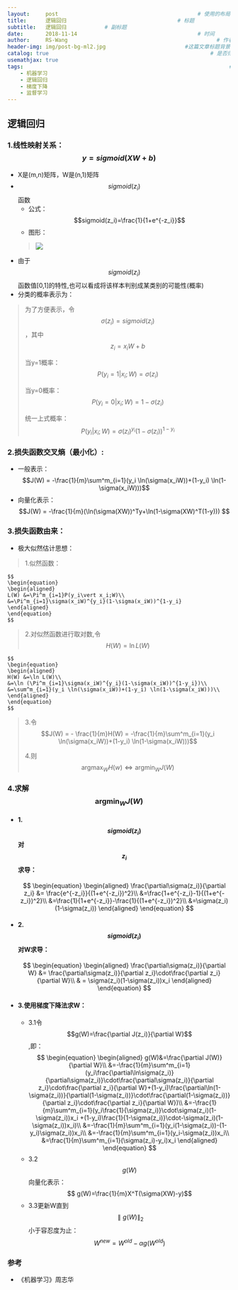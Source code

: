 ```yaml
---
layout:     post   				                            # 使用的布局（不需要改）
title:      逻辑回归				                   # 标题 
subtitle:   逻辑回归            # 副标题
date:       2018-11-14 				                        # 时间
author:     RS-Wang 						                      # 作者
header-img: img/post-bg-ml2.jpg 	                    #这篇文章标题背景图片
catalog: true 						                            # 是否归档
usemathjax: true
tags:								                                  #标签
    - 机器学习
    - 逻辑回归
    - 梯度下降
    - 监督学习
---
```


## 逻辑回归

### 1.线性映射关系：$$y = sigmoid(XW + b)$$
- X是(m,n)矩阵，W是(n,1)矩阵
- $$sigmoid(z_i)$$函数
    - 公式：$$sigmoid(z_i)=\frac{1}{1+e^{-z_i}}$$
    - 图形：
    > ![](https://gss0.bdstatic.com/94o3dSag_xI4khGkpoWK1HF6hhy/baike/s%3D220/sign=dc4b35fe37a85edffe8cf921795509d8/c9fcc3cec3fdfc03f23fbf16d73f8794a5c226dc.jpg)
- 由于$$sigmoid(z_i)$$函数值[0,1]的特性,也可以看成将该样本判别成某类别的可能性(概率)
- 分类的概率表示为：
> 为了方便表示，令 $$\sigma(z_i)=sigmoid(z_i)$$，其中$$z_i = x_iW+b$$
> 
> 当y=1概率：$$P(y_i=1\vert x_i;W) = \sigma(z_i)$$ 
> 
> 当y=0概率：$$P(y_i=0\vert x_i;W) = 1-\sigma(z_i)$$
> 
> 统一上式概率：$$P(y_i\vert x_i;W) = \sigma(z_i)^{y_i}(1-\sigma(z_i))^{1-y_i}$$

### 2.损失函数交叉熵（最小化）:
- 一般表示：
    $$J(W) = -\frac{1}{m}\sum^m_{i=1}(y_i \ln(\sigma(x_iW))+(1-y_i) \ln(1-\sigma(x_iW)))$$
- 向量化表示：
    $$J(W) = -\frac{1}{m}(\ln(\sigma(XW))^Ty+\ln(1-\sigma(XW)^T(1-y))) $$

### 3.损失函数由来：
- 极大似然估计思想：
> 1.似然函数：
>
    $$
    \begin{equation}
    \begin{aligned}
    L(W) &=\Pi^m_{i=1}P(y_i\vert x_i;W)\\
    &=\Pi^m_{i=1}\sigma(x_iW)^{y_i}(1-\sigma(x_iW))^{1-y_i}
    \end{aligned}
    \end{equation}
    $$
>
> 2.对似然函数进行取对数,令 $$H(W) = \ln L(W)$$
>
    $$
    \begin{equation}
    \begin{aligned}
    H(W) &=\ln L(W)\\
    &=\ln (\Pi^m_{i=1}\sigma(x_iW)^{y_i}(1-\sigma(x_iW))^{1-y_i})\\
    &=\sum^m_{i=1}(y_i \ln(\sigma(x_iW))+(1-y_i) \ln(1-\sigma(x_iW)))\\
    \end{aligned}
    \end{equation}
    $$
>
> 3.令 $$J(W) = - \frac{1}{m}H(W) = -\frac{1}{m}\sum^m_{i=1}(y_i \ln(\sigma(x_iW))+(1-y_i) \ln(1-\sigma(x_iW)))$$
> 
> 4.则$$\mathop{\arg\max}_{W} H(w) \Leftrightarrow \mathop{\arg\min}_{W}J(W)$$

### 4.求解$$\mathop{\arg\min}_{W}J(W)$$
- #### 1.$$sigmoid(z_i)$$对$$z_i$$求导：
    $$
    \begin{equation}
    \begin{aligned}
    \frac{\partial\sigma(z_i)}{\partial z_i} &= \frac{e^{-z_i}}{(1+e^{-z_i})^2}\\
    &=\frac{1+e^{-z_i}-1}{(1+e^{-z_i})^2}\\
    &=\frac{1}{1+e^{-z_i}}-\frac{1}{(1+e^{-z_i})^2}\\
    &=\sigma(z_i)(1-\sigma(z_i))
    \end{aligned}
    \end{equation}
    $$
- #### 2.$$sigmoid(z_i)$$对W求导：
    $$
    \begin{equation}
    \begin{aligned}
    \frac{\partial\sigma(z_i)}{\partial W} &= \frac{\partial\sigma(z_i)}{\partial z_i}\cdot\frac{\partial z_i}{\partial W}\\
    & = \sigma(z_i)(1-\sigma(z_i))x_i
    \end{aligned}
    \end{equation}
    $$
- #### 3.使用梯度下降法求W：
    - 3.1令 $$g(W)=\frac{\partial J(z_i)}{\partial W}$$,即：
    $$
    \begin{equation}
    \begin{aligned}
    g(W)&=\frac{\partial J(W)}{\partial W}\\
    &=-\frac{1}{m}\sum^m_{i=1}(y_i\frac{\partial\ln\sigma(z_i)}{\partial\sigma(z_i)}\cdot\frac{\partial\sigma(z_i)}{\partial z_i}\cdot\frac{\partial z_i}{\partial W}+(1-y_i)\frac{\partial\ln(1-\sigma(z_i))}{\partial(1-\sigma(z_i))}\cdot\frac{\partial(1-\sigma(z_i))}{\partial z_i}\cdot\frac{\partial z_i}{\partial W})\\
    &=-\frac{1}{m}\sum^m_{i=1}(y_i\frac{1}{\sigma(z_i)}\cdot\sigma(z_i)(1-\sigma(z_i))x_i +(1-y_i)\frac{1}{1-\sigma(z_i)}\cdot-\sigma(z_i)(1-\sigma(z_i))x_i)\\
    &=-\frac{1}{m}\sum^m_{i=1}(y_i(1-\sigma(z_i))-(1-y_i)\sigma(z_i))x_i\\
    &=-\frac{1}{m}\sum^m_{i=1}(y_i-\sigma(z_i))x_i\\
    &=\frac{1}{m}\sum^m_{i=1}(\sigma(z_i)-y_i)x_i
    \end{aligned}
    \end{equation}
    $$
    - 3.2$$g(W)$$向量化表示：
    $$ g(W)=\frac{1}{m}X^T(\sigma(XW)-y)$$
    - 3.3更新W直到$$\parallel g(W)\parallel_2$$小于容忍度为止：
    $$W^{new}=W^{old}-\alpha g(W^{old}) $$

### 参考
- 《机器学习》周志华
